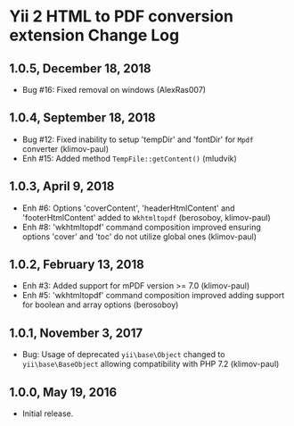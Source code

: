 Yii 2 HTML to PDF conversion extension Change Log
=================================================

1.0.5, December 18, 2018
-------------------------

- Bug #16: Fixed removal on windows (AlexRas007)

1.0.4, September 18, 2018
-------------------------

- Bug #12: Fixed inability to setup 'tempDir' and 'fontDir' for `Mpdf` converter (klimov-paul)
- Enh #15: Added method `TempFile::getContent()` (mludvik)


1.0.3, April 9, 2018
--------------------

- Enh #6: Options 'coverContent', 'headerHtmlContent' and 'footerHtmlContent' added to `Wkhtmltopdf` (berosoboy, klimov-paul)
- Enh #8: 'wkhtmltopdf' command composition improved ensuring options 'cover' and 'toc' do not utilize global ones (klimov-paul)


1.0.2, February 13, 2018
------------------------

- Enh #3: Added support for mPDF version >= 7.0 (klimov-paul)
- Enh #5: 'wkhtmltopdf' command composition improved adding support for boolean and array options (berosoboy)


1.0.1, November 3, 2017
-----------------------

- Bug: Usage of deprecated `yii\base\Object` changed to `yii\base\BaseObject` allowing compatibility with PHP 7.2 (klimov-paul)


1.0.0, May 19, 2016
-------------------

- Initial release.
